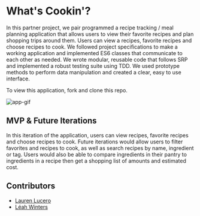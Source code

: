 # What's Cookin'?

In this partner project, we pair programmed a recipe tracking / meal planning application that allows users to view their favorite recipes and plan shopping trips around them. Users can view a recipes, favorite recipes and choose recipes to cook.
We followed project specifications to make a working application and implemented ES6 classes that communicate to each other as needed. We wrote modular, reusable code that follows SRP and implemented a robust testing suite using TDD. We used prototype methods to perform data manipulation and created a clear, easy to use interface.

To view this application, fork and clone this repo.

![app-gif](https://media.giphy.com/media/cj2MD7Ydr7jcxsZQ4f/giphy.gif)

## MVP & Future Iterations
In this iteration of the application, users can view recipes, favorite recipes and choose recipes to cook.
Future iterations would allow users to filter favorites and recipes to cook, as well as search recipes by name, ingredient or tag. Users would also be able to compare ingredients in their pantry to ingredients in a recipe then get a shopping list of amounts and estimated cost.

## Contributors
- [Lauren Lucero](https://github.com/laurenlucero)
- [Léah Winters](https://github.com/LeahWinters)
